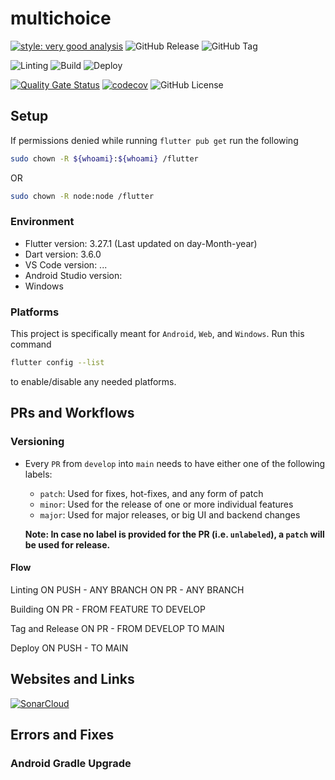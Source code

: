 # multichoice

[![style: very good analysis](https://img.shields.io/badge/style-very_good_analysis-B22C89.svg)](https://pub.dev/packages/very_good_analysis)
![GitHub Release](https://img.shields.io/github/v/release/ZanderCowboy/multichoice)
![GitHub Tag](https://img.shields.io/github/v/tag/ZanderCowboy/multichoice)

![Linting](https://github.com/ZanderCowboy/multichoice/actions/workflows/linting_workflow.yml/badge.svg)
![Build](https://github.com/ZanderCowboy/multichoice/actions/workflows/build_workflow.yml/badge.svg)
![Deploy](https://github.com/ZanderCowboy/multichoice/actions/workflows/deploy_workflow.yml/badge.svg)

[![Quality Gate Status](https://sonarcloud.io/api/project_badges/measure?project=ZanderCowboy_multichoice&metric=alert_status)](https://sonarcloud.io/summary/new_code?id=ZanderCowboy_multichoice)
[![codecov](https://codecov.io/gh/ZanderCowboy/multichoice/graph/badge.svg?token=1DW57BV8D5)](https://codecov.io/gh/ZanderCowboy/multichoice)
![GitHub License](https://img.shields.io/github/license/ZanderCowboy/multichoice)

## Setup

If permissions denied while running `flutter pub get` run the following

```sh
sudo chown -R ${whoami}:${whoami} /flutter
```

OR

```sh
sudo chown -R node:node /flutter
```

### Environment

- Flutter version: 3.27.1 (Last updated on day-Month-year)
- Dart version: 3.6.0
- VS Code version: ...
- Android Studio version:
- Windows

### Platforms

This project is specifically meant for `Android`, `Web`, and `Windows`. Run this command
```sh
flutter config --list
```
to enable/disable any needed platforms.

## PRs and Workflows

### Versioning

- Every `PR` from `develop` into `main` needs to have either one of the following labels:
  - `patch`: Used for fixes, hot-fixes, and any form of patch
  - `minor`: Used for the release of one or more individual features
  - `major`: Used for major releases, or big UI and backend changes
  
  **Note: In case no label is provided for the PR (i.e. `unlabeled`), a `patch` will be used for release.**

#### Flow

Linting
ON PUSH - ANY BRANCH
ON PR - ANY BRANCH

Building
ON PR - FROM FEATURE TO DEVELOP

Tag and Release
ON PR - FROM DEVELOP TO MAIN

Deploy
ON PUSH - TO MAIN

## Websites and Links

[![SonarCloud](https://sonarcloud.io/images/project_badges/sonarcloud-white.svg)](https://sonarcloud.io/summary/new_code?id=ZanderCowboy_multichoice)

## Errors and Fixes

### Android Gradle Upgrade
